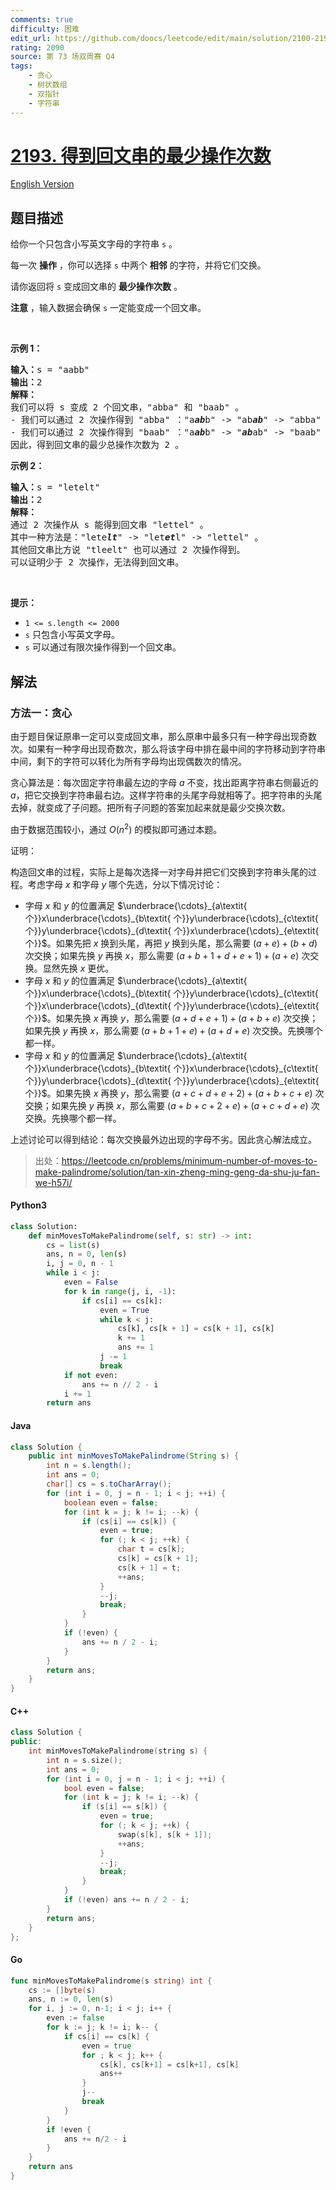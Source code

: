 ```yaml
---
comments: true
difficulty: 困难
edit_url: https://github.com/doocs/leetcode/edit/main/solution/2100-2199/2193.Minimum%20Number%20of%20Moves%20to%20Make%20Palindrome/README.md
rating: 2090
source: 第 73 场双周赛 Q4
tags:
    - 贪心
    - 树状数组
    - 双指针
    - 字符串
---
```


<!-- problem:start -->

# [2193. 得到回文串的最少操作次数](https://leetcode.cn/problems/minimum-number-of-moves-to-make-palindrome)

[English Version](/solution/2100-2199/2193.Minimum%20Number%20of%20Moves%20to%20Make%20Palindrome/README_EN.md)

## 题目描述

<!-- description:start -->

<p>给你一个只包含小写英文字母的字符串&nbsp;<code>s</code>&nbsp;。</p>

<p>每一次 <strong>操作</strong>&nbsp;，你可以选择 <code>s</code>&nbsp;中两个 <strong>相邻</strong>&nbsp;的字符，并将它们交换。</p>

<p>请你返回将 <code>s</code>&nbsp;变成回文串的 <strong>最少操作次数</strong>&nbsp;。</p>

<p><strong>注意</strong>&nbsp;，输入数据会确保&nbsp;<code>s</code>&nbsp;一定能变成一个回文串。</p>

<p>&nbsp;</p>

<p><strong>示例 1：</strong></p>

<pre><b>输入：</b>s = "aabb"
<b>输出：</b>2
<strong>解释：</strong>
我们可以将 s 变成 2 个回文串，"abba" 和 "baab" 。
- 我们可以通过 2 次操作得到 "abba" ："a<em><strong>ab</strong></em>b" -&gt; "ab<em><strong>ab</strong></em>" -&gt; "abba" 。
- 我们可以通过 2 次操作得到 "baab" ："a<em><strong>ab</strong></em>b" -&gt; "<em><strong>ab</strong></em>ab" -&gt; "baab" 。
因此，得到回文串的最少总操作次数为 2 。
</pre>

<p><strong>示例 2：</strong></p>

<pre><b>输入：</b>s = "letelt"
<b>输出：</b>2
<strong>解释：</strong>
通过 2 次操作从 s 能得到回文串 "lettel" 。
其中一种方法是："lete<em><strong>lt</strong></em>" -&gt; "let<em><strong>et</strong></em>l" -&gt; "lettel" 。
其他回文串比方说 "tleelt" 也可以通过 2 次操作得到。
可以证明少于 2 次操作，无法得到回文串。
</pre>

<p>&nbsp;</p>

<p><strong>提示：</strong></p>

<ul>
	<li><code>1 &lt;= s.length &lt;= 2000</code></li>
	<li><code>s</code>&nbsp;只包含小写英文字母。</li>
	<li><code>s</code>&nbsp;可以通过有限次操作得到一个回文串。</li>
</ul>

<!-- description:end -->

## 解法

<!-- solution:start -->

### 方法一：贪心

由于题目保证原串一定可以变成回文串，那么原串中最多只有一种字母出现奇数次。如果有一种字母出现奇数次，那么将该字母中排在最中间的字符移动到字符串中间，剩下的字符可以转化为所有字母均出现偶数次的情况。

贪心算法是：每次固定字符串最左边的字母 $a$ 不变，找出距离字符串右侧最近的 $a$，把它交换到字符串最右边。这样字符串的头尾字母就相等了。把字符串的头尾去掉，就变成了子问题。把所有子问题的答案加起来就是最少交换次数。

由于数据范围较小，通过 ${O}(n^2)$ 的模拟即可通过本题。

证明：

构造回文串的过程，实际上是每次选择一对字母并把它们交换到字符串头尾的过程。考虑字母 $x$ 和字母 $y$ 哪个先选，分以下情况讨论：

-   字母 $x$ 和 $y$ 的位置满足 $\underbrace{\cdots}_{a\textit{ 个}}x\underbrace{\cdots}_{b\textit{ 个}}y\underbrace{\cdots}_{c\textit{ 个}}y\underbrace{\cdots}_{d\textit{ 个}}x\underbrace{\cdots}_{e\textit{ 个}}$。如果先把 $x$ 换到头尾，再把 $y$ 换到头尾，那么需要 $(a + e) + (b + d)$ 次交换；如果先换 $y$ 再换 $x$，那么需要 $(a + b + 1 + d + e + 1) + (a + e)$ 次交换。显然先换 $x$ 更优。
-   字母 $x$ 和 $y$ 的位置满足 $\underbrace{\cdots}_{a\textit{ 个}}x\underbrace{\cdots}_{b\textit{ 个}}y\underbrace{\cdots}_{c\textit{ 个}}x\underbrace{\cdots}_{d\textit{ 个}}y\underbrace{\cdots}_{e\textit{ 个}}$。如果先换 $x$ 再换 $y$，那么需要 $(a + d + e + 1) + (a + b + e)$ 次交换；如果先换 $y$ 再换 $x$，那么需要 $(a + b + 1 + e) + (a + d + e)$ 次交换。先换哪个都一样。
-   字母 $x$ 和 $y$ 的位置满足 $\underbrace{\cdots}_{a\textit{ 个}}x\underbrace{\cdots}_{b\textit{ 个}}x\underbrace{\cdots}_{c\textit{ 个}}y\underbrace{\cdots}_{d\textit{ 个}}y\underbrace{\cdots}_{e\textit{ 个}}$。如果先换 $x$ 再换 $y$，那么需要 $(a + c + d + e + 2) + (a + b + c + e)$ 次交换；如果先换 $y$ 再换 $x$，那么需要 $(a + b + c + 2 + e) + (a + c + d + e)$ 次交换。先换哪个都一样。

上述讨论可以得到结论：每次交换最外边出现的字母不劣。因此贪心解法成立。

> 出处：https://leetcode.cn/problems/minimum-number-of-moves-to-make-palindrome/solution/tan-xin-zheng-ming-geng-da-shu-ju-fan-we-h57i/

<!-- tabs:start -->

#### Python3

```python
class Solution:
    def minMovesToMakePalindrome(self, s: str) -> int:
        cs = list(s)
        ans, n = 0, len(s)
        i, j = 0, n - 1
        while i < j:
            even = False
            for k in range(j, i, -1):
                if cs[i] == cs[k]:
                    even = True
                    while k < j:
                        cs[k], cs[k + 1] = cs[k + 1], cs[k]
                        k += 1
                        ans += 1
                    j -= 1
                    break
            if not even:
                ans += n // 2 - i
            i += 1
        return ans
```

#### Java

```java
class Solution {
    public int minMovesToMakePalindrome(String s) {
        int n = s.length();
        int ans = 0;
        char[] cs = s.toCharArray();
        for (int i = 0, j = n - 1; i < j; ++i) {
            boolean even = false;
            for (int k = j; k != i; --k) {
                if (cs[i] == cs[k]) {
                    even = true;
                    for (; k < j; ++k) {
                        char t = cs[k];
                        cs[k] = cs[k + 1];
                        cs[k + 1] = t;
                        ++ans;
                    }
                    --j;
                    break;
                }
            }
            if (!even) {
                ans += n / 2 - i;
            }
        }
        return ans;
    }
}
```

#### C++

```cpp
class Solution {
public:
    int minMovesToMakePalindrome(string s) {
        int n = s.size();
        int ans = 0;
        for (int i = 0, j = n - 1; i < j; ++i) {
            bool even = false;
            for (int k = j; k != i; --k) {
                if (s[i] == s[k]) {
                    even = true;
                    for (; k < j; ++k) {
                        swap(s[k], s[k + 1]);
                        ++ans;
                    }
                    --j;
                    break;
                }
            }
            if (!even) ans += n / 2 - i;
        }
        return ans;
    }
};
```

#### Go

```go
func minMovesToMakePalindrome(s string) int {
	cs := []byte(s)
	ans, n := 0, len(s)
	for i, j := 0, n-1; i < j; i++ {
		even := false
		for k := j; k != i; k-- {
			if cs[i] == cs[k] {
				even = true
				for ; k < j; k++ {
					cs[k], cs[k+1] = cs[k+1], cs[k]
					ans++
				}
				j--
				break
			}
		}
		if !even {
			ans += n/2 - i
		}
	}
	return ans
}
```

<!-- tabs:end -->

<!-- solution:end -->

<!-- problem:end -->

